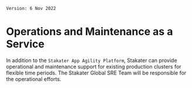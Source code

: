 `Version: 6 Nov 2022`

# Operations and Maintenance as a Service

In addition to the `Stakater App Agility Platform`, Stakater can provide operational and maintenance support for existing production clusters for flexible time periods. The Stakater Global SRE Team will be responsible for the operational efforts.
